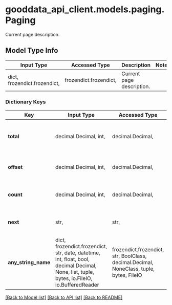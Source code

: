 # gooddata_api_client.models.paging.Paging

Current page description.

## Model Type Info
Input Type | Accessed Type | Description | Notes
------------ | ------------- | ------------- | -------------
dict, frozendict.frozendict,  | frozendict.frozendict,  | Current page description. | 

### Dictionary Keys
Key | Input Type | Accessed Type | Description | Notes
------------ | ------------- | ------------- | ------------- | -------------
**total** | decimal.Decimal, int,  | decimal.Decimal,  | Count of returnable items ignoring paging. | value must be a 32 bit integer
**offset** | decimal.Decimal, int,  | decimal.Decimal,  | Offset of this page. | value must be a 32 bit integer
**count** | decimal.Decimal, int,  | decimal.Decimal,  | Count of items in this page. | value must be a 32 bit integer
**next** | str,  | str,  | Link to next page, or null if this is last page. | [optional] 
**any_string_name** | dict, frozendict.frozendict, str, date, datetime, int, float, bool, decimal.Decimal, None, list, tuple, bytes, io.FileIO, io.BufferedReader | frozendict.frozendict, str, BoolClass, decimal.Decimal, NoneClass, tuple, bytes, FileIO | any string name can be used but the value must be the correct type | [optional]

[[Back to Model list]](../../README.md#documentation-for-models) [[Back to API list]](../../README.md#documentation-for-api-endpoints) [[Back to README]](../../README.md)
